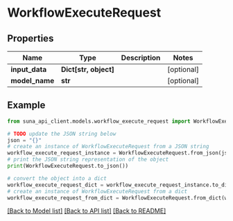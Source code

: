 # WorkflowExecuteRequest


## Properties

Name | Type | Description | Notes
------------ | ------------- | ------------- | -------------
**input_data** | **Dict[str, object]** |  | [optional] 
**model_name** | **str** |  | [optional] 

## Example

```python
from suna_api_client.models.workflow_execute_request import WorkflowExecuteRequest

# TODO update the JSON string below
json = "{}"
# create an instance of WorkflowExecuteRequest from a JSON string
workflow_execute_request_instance = WorkflowExecuteRequest.from_json(json)
# print the JSON string representation of the object
print(WorkflowExecuteRequest.to_json())

# convert the object into a dict
workflow_execute_request_dict = workflow_execute_request_instance.to_dict()
# create an instance of WorkflowExecuteRequest from a dict
workflow_execute_request_from_dict = WorkflowExecuteRequest.from_dict(workflow_execute_request_dict)
```
[[Back to Model list]](../README.md#documentation-for-models) [[Back to API list]](../README.md#documentation-for-api-endpoints) [[Back to README]](../README.md)


